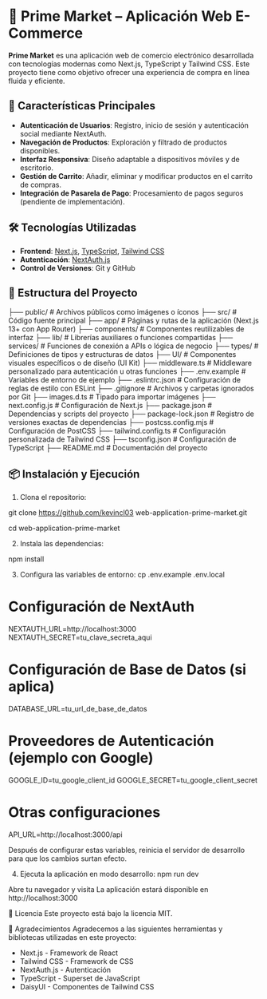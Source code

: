 # 🛒 Prime Market – Aplicación Web E-Commerce

**Prime Market** es una aplicación web de comercio electrónico desarrollada con tecnologías modernas como Next.js, TypeScript y Tailwind CSS. Este proyecto tiene como objetivo ofrecer una experiencia de compra en línea fluida y eficiente.

## 🚀 Características Principales

- **Autenticación de Usuarios**: Registro, inicio de sesión y autenticación social mediante NextAuth.
- **Navegación de Productos**: Exploración y filtrado de productos disponibles.
- **Interfaz Responsiva**: Diseño adaptable a dispositivos móviles y de escritorio.
- **Gestión de Carrito**: Añadir, eliminar y modificar productos en el carrito de compras.
- **Integración de Pasarela de Pago**: Procesamiento de pagos seguros (pendiente de implementación).

## 🛠️ Tecnologías Utilizadas

- **Frontend**: [Next.js](https://nextjs.org/), [TypeScript](https://www.typescriptlang.org/), [Tailwind CSS](https://tailwindcss.com/)
- **Autenticación**: [NextAuth.js](https://next-auth.js.org/)
- **Control de Versiones**: Git y GitHub

## 📁 Estructura del Proyecto
├── public/ # Archivos públicos como imágenes o íconos
   ├── src/ # Código fuente principal
   ├── app/ # Páginas y rutas de la aplicación (Next.js 13+ con App Router)
   ├── components/ # Componentes reutilizables de interfaz
   ├── lib/ # Librerías auxiliares o funciones compartidas
   ├── services/ # Funciones de conexión a APIs o lógica de negocio ├── types/ # Definiciones de tipos y estructuras de datos
   ├── UI/ # Componentes visuales específicos o de diseño (UI Kit) ├── middleware.ts # Middleware personalizado para autenticación u otras funciones
├── .env.example # Variables de entorno de ejemplo
├── .eslintrc.json # Configuración de reglas de estilo con ESLint ├── .gitignore # Archivos y carpetas ignorados por Git
├── images.d.ts # Tipado para importar imágenes
├── next.config.js # Configuración de Next.js
├── package.json # Dependencias y scripts del proyecto
├── package-lock.json # Registro de versiones exactas de dependencias
├── postcss.config.mjs # Configuración de PostCSS
├── tailwind.config.ts # Configuración personalizada de Tailwind CSS
├── tsconfig.json # Configuración de TypeScript
├── README.md # Documentación del proyecto

## 📦 Instalación y Ejecución

1. Clona el repositorio:

git clone https://github.com/kevincl03 web-application-prime-market.git

cd web-application-prime-market

2. Instala las dependencias:

npm install

3. Configura las variables de entorno:
cp .env.example .env.local

# Configuración de NextAuth
NEXTAUTH_URL=http://localhost:3000
NEXTAUTH_SECRET=tu_clave_secreta_aqui

# Configuración de Base de Datos (si aplica)
DATABASE_URL=tu_url_de_base_de_datos

# Proveedores de Autenticación (ejemplo con Google)
GOOGLE_ID=tu_google_client_id
GOOGLE_SECRET=tu_google_client_secret

# Otras configuraciones
API_URL=http://localhost:3000/api

Después de configurar estas variables, reinicia el servidor de desarrollo para que los cambios surtan efecto.

4. Ejecuta la aplicación en modo desarrollo:
npm run dev

Abre tu navegador y visita
La aplicación estará disponible en http://localhost:3000

📄 Licencia
Este proyecto está bajo la licencia MIT.

🙌 Agradecimientos
Agradecemos a las siguientes herramientas y bibliotecas utilizadas en este proyecto:
- Next.js - Framework de React
- Tailwind CSS - Framework de CSS
- NextAuth.js - Autenticación
- TypeScript - Superset de JavaScript
- DaisyUI - Componentes de Tailwind CSS